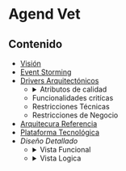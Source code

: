 # Agend Vet

## Contenido

- [Visión](Visión.md)
- [Event Storming](https://miro.com/welcomeonboard/ZEd3eGF0eE5MMGVFUERTWmJQcHBMYlhjeGtORURWR0dtM2xmZTdXQXRmVUIyeWFCbGNkSThKSlh3OVZSdGVHd3wzNDU4NzY0NTIxMzE3NDc4MTA4?share_link_id=636179094326)
- [Drivers Arquitectónicos](Drivers-Arquitectónicos.md)
  - <details><summary>Atributos de calidad</summary>
        1. Priorización de atributos<Br>
        2. Características<Br>
        3. Escenarios de calidad</details>
  - Funcionalidades critícas
  - Restricciones Técnicas
  - Restricciones de Negocio
- [Arquitecura Referencia](Arquitectura-Referencia.md)
- [Plataforma Tecnológica](Plataforma-Tecnológica.md)
- *Diseño Detallado*
  - <details><summary>Vista Funcional</summary>
       [Modelado De Dominio](Vista Funcional/Modelado-Dominio.md)
      </details>
  - <details><summary>Vista Logica</summary>
      1. Modelado De Clases<Br>
      2. Modelo Entidad Relacion
      </details>

        
